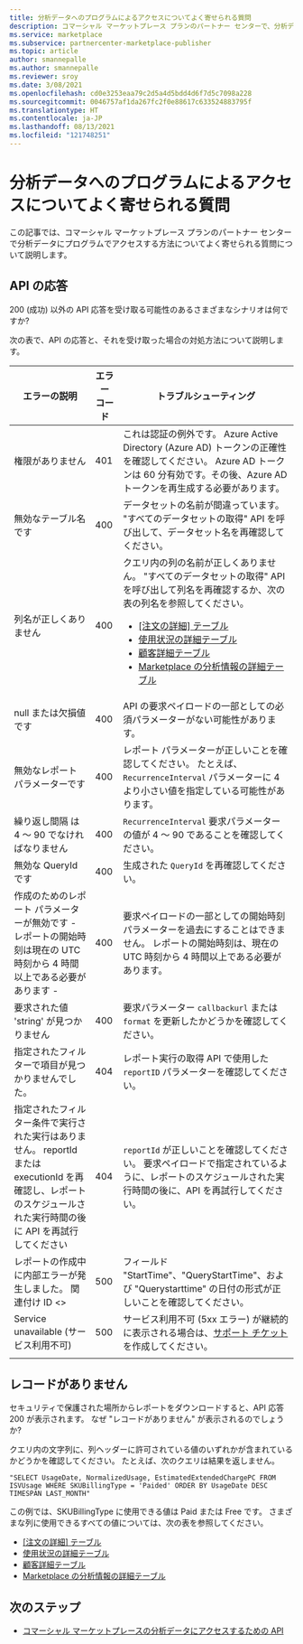 ```yaml
---
title: 分析データへのプログラムによるアクセスについてよく寄せられる質問
description: コマーシャル マーケットプレース プランのパートナー センターで、分析データへのプログラムによるアクセスに関してよく寄せられる質問。
ms.service: marketplace
ms.subservice: partnercenter-marketplace-publisher
ms.topic: article
author: smannepalle
ms.author: smannepalle
ms.reviewer: sroy
ms.date: 3/08/2021
ms.openlocfilehash: cd0e3253eaa79c2d5a4d5bdd4d6f7d5c7098a228
ms.sourcegitcommit: 0046757af1da267fc2f0e88617c633524883795f
ms.translationtype: HT
ms.contentlocale: ja-JP
ms.lasthandoff: 08/13/2021
ms.locfileid: "121748251"
---
```

# <a name="programmatic-access-of-analytics-data-common-questions"></a>分析データへのプログラムによるアクセスについてよく寄せられる質問

この記事では、コマーシャル マーケットプレース プランのパートナー センターで分析データにプログラムでアクセスする方法についてよく寄せられる質問について説明します。

## <a name="api-responses"></a>API の応答

200 (成功) 以外の API 応答を受け取る可能性のあるさまざまなシナリオは何ですか?

次の表で、API の応答と、それを受け取った場合の対処方法について説明します。

| エラーの説明 | エラー コード | トラブルシューティング |
| ------------ | ------------- | ------------- |
| 権限がありません | 401 | これは認証の例外です。 Azure Active Directory (Azure AD) トークンの正確性を確認してください。 Azure AD トークンは 60 分有効です。その後、Azure AD トークンを再生成する必要があります。 |
| 無効なテーブル名です | 400 | データセットの名前が間違っています。 "すべてのデータセットの取得" API を呼び出して、データセット名を再確認してください。 |
| 列名が正しくありません | 400| クエリ内の列の名前が正しくありません。 "すべてのデータセットの取得" API を呼び出して列名を再確認するか、次の表の列名を参照してください。<br><ul><li>[[注文の詳細] テーブル](orders-dashboard.md#orders-details-table)</li><li>[使用状況の詳細テーブル](usage-dashboard.md#usage-details-table)</li><li>[顧客詳細テーブル](customer-dashboard.md#customer-details-table)</li><li>[Marketplace の分析情報の詳細テーブル](insights-dashboard.md#marketplace-insights-details-table)</li></UL> |
| null または欠損値です | 400 | API の要求ペイロードの一部としての必須パラメーターがない可能性があります。 |
| 無効なレポート パラメーターです | 400 | レポート パラメーターが正しいことを確認してください。 たとえば、`RecurrenceInterval` パラメーターに 4 より小さい値を指定している可能性があります。 |
| 繰り返し間隔 は 4 ～ 90 でなければなりません | 400 | `RecurrenceInterval` 要求パラメーターの値が 4 ～ 90 であることを確認してください。 |
| 無効な QueryId です | 400 | 生成された `QueryId` を再確認してください。 |
| 作成のためのレポート パラメーターが無効です - レポートの開始時刻は現在の UTC 時刻から 4 時間以上である必要があります - | 400 | 要求ペイロードの一部としての開始時刻パラメーターを過去にすることはできません。 レポートの開始時刻は、現在の UTC 時刻から 4 時間以上である必要があります。 |
| 要求された値 'string' が見つかりません | 400 | 要求パラメーター `callbackurl` または `format` を更新したかどうかを確認してください。 |
| 指定されたフィルターで項目が見つかりませんでした。 | 404 | レポート実行の取得 API で使用した `reportID` パラメーターを確認してください。 |
| 指定されたフィルター条件で実行された実行はありません。 reportId または executionId を再確認し、レポートのスケジュールされた実行時間の後に API を再試行してください | 404 | `reportId` が正しいことを確認してください。 要求ペイロードで指定されているように、レポートのスケジュールされた実行時間の後に、API を再試行してください。 |
| レポートの作成中に内部エラーが発生しました。 関連付け ID <> | 500 | フィールド "StartTime"、"QueryStartTime"、および "Querystarttime" の日付の形式が正しいことを確認してください。 |
| Service unavailable (サービス利用不可) | 500 | サービス利用不可 (5xx エラー) が継続的に表示される場合は、[サポート チケット](support.md)を作成してください。 |
||||

## <a name="no-records"></a>レコードがありません

セキュリティで保護された場所からレポートをダウンロードすると、API 応答 200 が表示されます。 なぜ "レコードがありません" が表示されるのでしょうか?

クエリ内の文字列に、列ヘッダーに許可されている値のいずれかが含まれているかどうかを確認してください。 たとえば、次のクエリは結果を返しません。

`"SELECT UsageDate, NormalizedUsage, EstimatedExtendedChargePC FROM ISVUsage WHERE SKUBillingType = 'Paided' ORDER BY UsageDate DESC TIMESPAN LAST_MONTH"`

この例では、SKUBillingType に使用できる値は Paid または Free です。 さまざまな列に使用できるすべての値については、次の表を参照してください。

- [[注文の詳細] テーブル](orders-dashboard.md#orders-details-table)
- [使用状況の詳細テーブル](usage-dashboard.md#usage-details-table)
- [顧客詳細テーブル](customer-dashboard.md#customer-details-table)
- [Marketplace の分析情報の詳細テーブル](insights-dashboard.md#marketplace-insights-details-table)

## <a name="next-steps"></a>次のステップ

- [コマーシャル マーケットプレースの分析データにアクセスするための API](analytics-available-apis.md)
